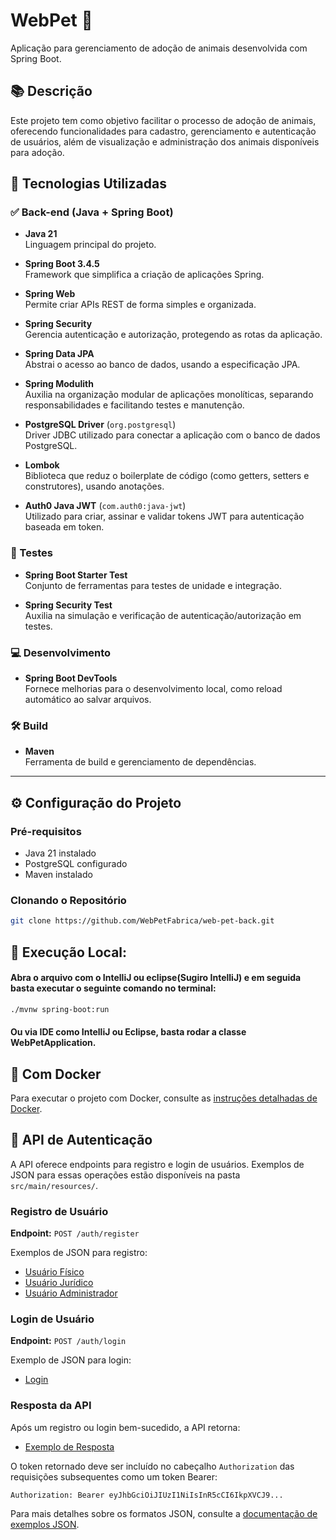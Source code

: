# WebPet 🐾

Aplicação para gerenciamento de adoção de animais desenvolvida com Spring Boot.

## 📚 Descrição

Este projeto tem como objetivo facilitar o processo de adoção de animais, oferecendo funcionalidades para cadastro, gerenciamento e autenticação de usuários, além de visualização e administração dos animais disponíveis para adoção.

## 🚀 Tecnologias Utilizadas

### ✅ Back-end (Java + Spring Boot)

- **Java 21**  
  Linguagem principal do projeto.

- **Spring Boot 3.4.5**  
  Framework que simplifica a criação de aplicações Spring.

- **Spring Web**  
  Permite criar APIs REST de forma simples e organizada.

- **Spring Security**  
  Gerencia autenticação e autorização, protegendo as rotas da aplicação.

- **Spring Data JPA**  
  Abstrai o acesso ao banco de dados, usando a especificação JPA.

- **Spring Modulith**  
  Auxilia na organização modular de aplicações monolíticas, separando responsabilidades e facilitando testes e manutenção.

- **PostgreSQL Driver** (`org.postgresql`)  
  Driver JDBC utilizado para conectar a aplicação com o banco de dados PostgreSQL.

- **Lombok**  
  Biblioteca que reduz o boilerplate de código (como getters, setters e construtores), usando anotações.

- **Auth0 Java JWT** (`com.auth0:java-jwt`)  
  Utilizado para criar, assinar e validar tokens JWT para autenticação baseada em token.

### 🧪 Testes

- **Spring Boot Starter Test**  
  Conjunto de ferramentas para testes de unidade e integração.

- **Spring Security Test**  
  Auxilia na simulação e verificação de autenticação/autorização em testes.

### 💻 Desenvolvimento

- **Spring Boot DevTools**  
  Fornece melhorias para o desenvolvimento local, como reload automático ao salvar arquivos.

### 🛠️ Build

- **Maven**  
  Ferramenta de build e gerenciamento de dependências.

---

## ⚙️ Configuração do Projeto

### Pré-requisitos

- Java 21 instalado
- PostgreSQL configurado
- Maven instalado

### Clonando o Repositório

```bash
git clone https://github.com/WebPetFabrica/web-pet-back.git
```
## 🚀 Execução Local:
#### Abra o arquivo com o IntelliJ ou eclipse(Sugiro IntelliJ) e em seguida basta executar o seguinte comando no terminal:
```bash
./mvnw spring-boot:run
```

#### Ou via IDE como IntelliJ ou Eclipse, basta rodar a classe WebPetApplication.

## 🐳 Com Docker
Para executar o projeto com Docker, consulte as [instruções detalhadas de Docker](DOCKER.md).

## 🔑 API de Autenticação

A API oferece endpoints para registro e login de usuários. Exemplos de JSON para essas operações estão disponíveis na pasta `src/main/resources/`.

### Registro de Usuário

**Endpoint:** `POST /auth/register`

Exemplos de JSON para registro:
- [Usuário Físico](src/main/resources/requestUsers/register-example.json)
- [Usuário Jurídico](src/main/resources/requestUsers/register-juridico-example.json)
- [Usuário Administrador](src/main/resources/requestUsers/register-admin-example.json)

### Login de Usuário

**Endpoint:** `POST /auth/login`

Exemplo de JSON para login:
- [Login](src/main/resources/requestUsers/login-example.json)

### Resposta da API

Após um registro ou login bem-sucedido, a API retorna:
- [Exemplo de Resposta](src/main/resources/requestUsers/auth-response-example.json)

O token retornado deve ser incluído no cabeçalho `Authorization` das requisições subsequentes como um token Bearer:
```
Authorization: Bearer eyJhbGciOiJIUzI1NiIsInR5cCI6IkpXVCJ9...
```

Para mais detalhes sobre os formatos JSON, consulte a [documentação de exemplos JSON](src/main/resources/requestUsers/json-examples.md).
